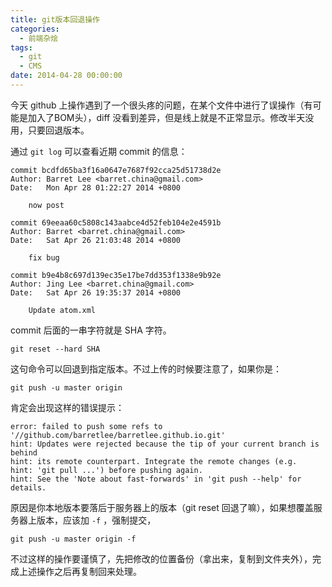```yaml
---
title: git版本回退操作
categories:
  - 前端杂烩
tags:
  - git
  - CMS
date: 2014-04-28 00:00:00
---
```



今天 github 上操作遇到了一个很头疼的问题，在某个文件中进行了误操作（有可能是加入了BOM头），diff 没看到差异，但是线上就是不正常显示。修改半天没用，只要回退版本。

通过 `git log` 可以查看近期 commit 的信息：

    commit bcdfd65ba3f16a0647e7687f92cca25d51738d2e
    Author: Barret Lee <barret.china@gmail.com>
    Date:   Mon Apr 28 01:22:27 2014 +0800
    
        now post
    
    commit 69eeaa60c5808c143aabce4d52feb104e2e4591b
    Author: Barret <barret.china@gmail.com>
    Date:   Sat Apr 26 21:03:48 2014 +0800
    
        fix bug
    
    commit b9e4b8c697d139ec35e17be7dd353f1338e9b92e
    Author: Jing Lee <barret.china@gmail.com>
    Date:   Sat Apr 26 19:35:37 2014 +0800
    
        Update atom.xml
        
commit 后面的一串字符就是 SHA 字符。

    git reset --hard SHA  
    
这句命令可以回退到指定版本。不过上传的时候要注意了，如果你是：

    git push -u master origin
    
肯定会出现这样的错误提示：

    error: failed to push some refs to '//github.com/barretlee/barretlee.github.io.git'
    hint: Updates were rejected because the tip of your current branch is behind
    hint: its remote counterpart. Integrate the remote changes (e.g.
    hint: 'git pull ...') before pushing again.
    hint: See the 'Note about fast-forwards' in 'git push --help' for details.

原因是你本地版本要落后于服务器上的版本（git reset 回退了嘛），如果想覆盖服务器上版本，应该加 `-f` ，强制提交，

    git push -u master origin -f
   
不过这样的操作要谨慎了，先把修改的位置备份（拿出来，复制到文件夹外），完成上述操作之后再复制回来处理。

      
  
